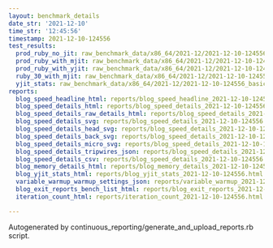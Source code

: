 ```yaml
---
layout: benchmark_details
date_str: '2021-12-10'
time_str: '12:45:56'
timestamp: 2021-12-10-124556
test_results:
  prod_ruby_no_jit: raw_benchmark_data/x86_64/2021-12/2021-12-10-124556_basic_benchmark_prod_ruby_no_jit.json
  prod_ruby_with_mjit: raw_benchmark_data/x86_64/2021-12/2021-12-10-124556_basic_benchmark_prod_ruby_with_mjit.json
  prod_ruby_with_yjit: raw_benchmark_data/x86_64/2021-12/2021-12-10-124556_basic_benchmark_prod_ruby_with_yjit.json
  ruby_30_with_mjit: raw_benchmark_data/x86_64/2021-12/2021-12-10-124556_basic_benchmark_ruby_30_with_mjit.json
  yjit_stats: raw_benchmark_data/x86_64/2021-12/2021-12-10-124556_basic_benchmark_yjit_stats.json
reports:
  blog_speed_headline_html: reports/blog_speed_headline_2021-12-10-124556.html
  blog_speed_details_html: reports/blog_speed_details_2021-12-10-124556.html
  blog_speed_details_raw_details_html: reports/blog_speed_details_2021-12-10-124556.raw_details.html
  blog_speed_details_svg: reports/blog_speed_details_2021-12-10-124556.svg
  blog_speed_details_head_svg: reports/blog_speed_details_2021-12-10-124556.head.svg
  blog_speed_details_back_svg: reports/blog_speed_details_2021-12-10-124556.back.svg
  blog_speed_details_micro_svg: reports/blog_speed_details_2021-12-10-124556.micro.svg
  blog_speed_details_tripwires_json: reports/blog_speed_details_2021-12-10-124556.tripwires.json
  blog_speed_details_csv: reports/blog_speed_details_2021-12-10-124556.csv
  blog_memory_details_html: reports/blog_memory_details_2021-12-10-124556.html
  blog_yjit_stats_html: reports/blog_yjit_stats_2021-12-10-124556.html
  variable_warmup_warmup_settings_json: reports/variable_warmup_2021-12-10-124556.warmup_settings.json
  blog_exit_reports_bench_list_html: reports/blog_exit_reports_2021-12-10-124556.bench_list.html
  iteration_count_html: reports/iteration_count_2021-12-10-124556.html

---
```

Autogenerated by continuous_reporting/generate_and_upload_reports.rb script.
